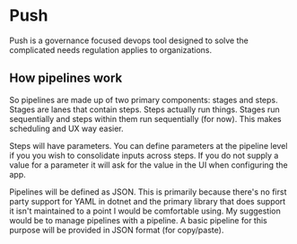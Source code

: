 # Push

Push is a governance focused devops tool designed to solve the complicated needs regulation applies to organizations.

## How pipelines work

So pipelines are made up of two primary components: stages and steps. Stages are lanes that contain steps. Steps actually run things.
Stages run sequentially and steps within them run sequentially (for now). This makes scheduling and UX way easier.

Steps will have parameters. You can define parameters at the pipeline level if you you wish to consolidate inputs across steps.
If you do not supply a value for a parameter it will ask for the value in the UI when configuring the app.

Pipelines will be defined as JSON. This is primarily because there's no first party support for
YAML in dotnet and the primary library that does support it isn't maintained to a point I would be comfortable using. My suggestion
would be to manage pipelines with a pipeline. A basic pipeline for this purpose will be provided in JSON format (for copy/paste).

